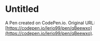 # Untitled

A Pen created on CodePen.io. Original URL: [https://codepen.io/lerio99/pen/qBeewxo](https://codepen.io/lerio99/pen/qBeewxo).

